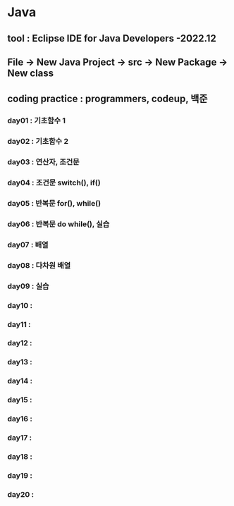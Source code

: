 # Java
## tool : Eclipse IDE for Java Developers -2022.12
## File -> New Java Project -> src -> New Package -> New class 
## coding practice : programmers, codeup, 백준
### day01 : 기초함수 1
### day02 : 기초함수 2
### day03 : 연산자, 조건문
### day04 : 조건문 switch(), if()
### day05 : 반복문 for(), while()
### day06 : 반복문 do while(), 실습
### day07 : 배열
### day08 : 다차원 배열
### day09 : 실습
### day10 : 
### day11 : 
### day12 :
### day13 :
### day14 :
### day15 :
### day16 :
### day17 :
### day18 :
### day19 :
### day20 :
